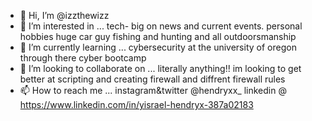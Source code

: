 - 👋 Hi, I’m @izzthewizz
- 👀 I’m interested in ... tech- big on news and current events. personal hobbies huge car guy fishing and hunting and all outdoorsmanship
- 🌱 I’m currently learning ... cybersecurity at the university of oregon through there cyber bootcamp
- 💞️ I’m looking to collaborate on ... literally anything!! im looking to get better at scripting and creating firewall and diffrent firewall rules
- 📫 How to reach me ... instagram&twitter @hendryxx_     linkedin @ https://www.linkedin.com/in/yisrael-hendryx-387a02183

<!---
izzthewizz/izzthewizz is a ✨ special ✨ repository because its `README.md` (this file) appears on your GitHub profile.
You can click the Preview link to take a look at your changes.
--->
